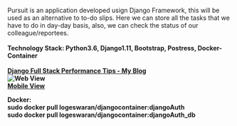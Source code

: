 Pursuit is an application developed usign Django Framework, this will be used as an alternative to to-do slips.
Here we can store all the tasks that we have to do in day-day basis, also, we can check the status of our colleague/reportees.<br><br>
<b>Technology Stack: Python3.6, Django1.11, Bootstrap, Postress, Docker-Container<b><br><br>
<a href="https://medium.com/@logeswaran.gnt/performance-boosters-in-full-stack-development-django-a312e12aa57f">Django Full Stack Performance Tips - My Blog</a> <br>
![Web View](https://github.com/Logeswaran-gnt/Pursuit/blob/master/Others/pursuit_webView.png)<br>
[Mobile View](https://github.com/Logeswaran-gnt/Pursuit/blob/master/Others/pursuit_mobileView.png)

Docker:<br>
sudo docker pull logeswaran/djangocontainer:djangoAuth<br>
sudo docker pull logeswaran/djangocontainer:djangoAuth_db

